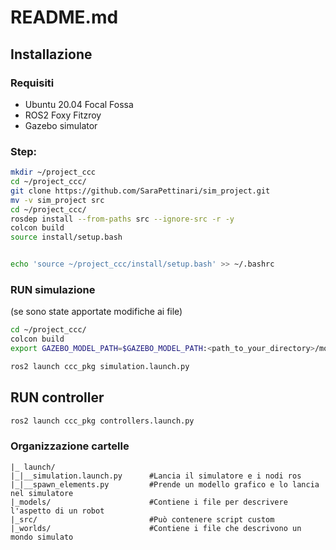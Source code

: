 # README.md

## Installazione

### Requisiti

* Ubuntu 20.04 Focal Fossa
* ROS2 Foxy Fitzroy
* Gazebo simulator

### Step:

```bash
mkdir ~/project_ccc
cd ~/project_ccc/
git clone https://github.com/SaraPettinari/sim_project.git
mv -v sim_project src
cd ~/project_ccc/
rosdep install --from-paths src --ignore-src -r -y
colcon build
source install/setup.bash


echo 'source ~/project_ccc/install/setup.bash' >> ~/.bashrc 
```

### RUN simulazione
(se sono state apportate modifiche ai file)
```bash
cd ~/project_ccc/
colcon build
export GAZEBO_MODEL_PATH=$GAZEBO_MODEL_PATH:<path_to_your_directory>/models
```

```bash
ros2 launch ccc_pkg simulation.launch.py
```

## RUN controller
```bash
ros2 launch ccc_pkg controllers.launch.py
```

### Organizzazione cartelle
    |_ launch/
    |_|__simulation.launch.py      #Lancia il simulatore e i nodi ros
    |_|__spawn_elements.py         #Prende un modello grafico e lo lancia nel simulatore
    |_models/                      #Contiene i file per descrivere l'aspetto di un robot
    |_src/                         #Può contenere script custom
    |_worlds/                      #Contiene i file che descrivono un mondo simulato